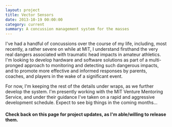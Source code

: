 ```yaml
---
layout: project
title: Vector Sensors
date: 2013-10-19 00:00:00
category: current
summary: A concussion management system for the masses
---
```


<div class="section">
    <div class="text container">
        <p>I've had a handful of concussions over the course of my life, including, most recently, a rather severe on while at MIT, I understand firsthand the very real dangers associated with traumatic head impacts in amateur athletics. I'm looking to develop hardware and software solutions as part of a multi-pronged approach to monitoring and detecting such dangerous impacts, and to promote more effective and informed responses by parents, coaches, and players in the wake of a significant event.</p>
        <p>For now, I'm keeping the rest of the details under wraps, as we further develop the system. I'm presently working with the MIT Venture Mentoring Service, and under their guidance I've taken on a rapid and aggressive development schedule. Expect to see big things in the coming months...</p>
    </div>
</div>
<div class="pic section" style="background-image:url('/assets/vector/01.png')">
</div>
<div class="section">
    <div class="text container">
        <h4>Check back on this page for project updates, as I'm able/willing to release them.</h4>
    </div>
</div>
